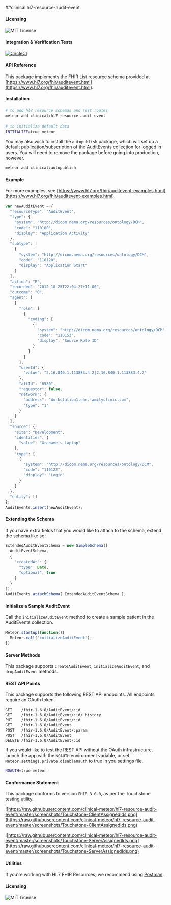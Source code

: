 ##clinical:hl7-resource-audit-event

#### Licensing  

![MIT License](https://img.shields.io/badge/license-MIT-blue.svg)


#### Integration & Verification Tests  

[![CircleCI](https://circleci.com/gh/clinical-meteor/hl7-resource-audit-event/tree/master.svg?style=svg)](https://circleci.com/gh/clinical-meteor/hl7-resource-audit-event/tree/master)


#### API Reference  

This package implements the FHIR List resource schema provided at [https://www.hl7.org/fhir/auditevent.html](https://www.hl7.org/fhir/auditevent.html).


#### Installation  

````bash
# to add hl7 resource schemas and rest routes
meteor add clinical:hl7-resource-audit-event

# to initialize default data
INITIALIZE=true meteor
````

You may also wish to install the `autopublish` package, which will set up a default publication/subscription of the AuditEvents collection for logged in users.  You will need to remove the package before going into production, however.

```bash
meteor add clinical:autopublish  
```


#### Example    
For more examples, see [https://www.hl7.org/fhir/auditevent-examples.html](https://www.hl7.org/fhir/auditevent-examples.html).

```js
var newAuditEvent = {
  "resourceType": "AuditEvent",
  "type": {
    "system": "http://dicom.nema.org/resources/ontology/DCM",
    "code": "110100",
    "display": "Application Activity"
  },
  "subtype": [
    {
      "system": "http://dicom.nema.org/resources/ontology/DCM",
      "code": "110120",
      "display": "Application Start"
    }
  ],
  "action": "E",
  "recorded": "2012-10-25T22:04:27+11:00",
  "outcome": "0",
  "agent": [
    {
      "role": [
        {
          "coding": [
            {
              "system": "http://dicom.nema.org/resources/ontology/DCM",
              "code": "110153",
              "display": "Source Role ID"
            }
          ]
        }
      ],
      "userId": {
        "value": "2.16.840.1.113883.4.2|2.16.840.1.113883.4.2"
      },
      "altId": "6580",
      "requestor": false,
      "network": {
        "address": "Workstation1.ehr.familyclinic.com",
        "type": "1"
      }
    }
  ],
  "source": {
    "site": "Development",
    "identifier": {
      "value": "Grahame's Laptop"
    },
    "type": [
      {
        "system": "http://dicom.nema.org/resources/ontology/DCM",
        "code": "110122",
        "display": "Login"
      }
    ]
  },
  "entity": []
};
AuditEvents.insert(newAuditEvent);
```


#### Extending the Schema  

If you have extra fields that you would like to attach to the schema, extend the schema like so:  

```js
ExtendedAuditEventSchema = new SimpleSchema([
  AuditEventSchema,
  {
    "createdAt": {
      "type": Date,
      "optional": true
    }
  }
]);
AuditEvents.attachSchema( ExtendedAuditEventSchema );
```


#### Initialize a Sample AuditEvent  

Call the `initializeAuditEvent` method to create a sample patient in the AuditEvents collection.

```js
Meteor.startup(function(){
  Meteor.call('initializeAuditEvent');
})
```


#### Server Methods  

This package supports `createAuditEvent`, `initializeAuditEvent`, and `dropAuditEvent` methods.


#### REST API Points    

This package supports the following REST API endpoints.  All endpoints require an OAuth token.  

```
GET    /fhir-1.6.0/AuditEvent/:id    
GET    /fhir-1.6.0/AuditEvent/:id/_history  
PUT    /fhir-1.6.0/AuditEvent/:id  
GET    /fhir-1.6.0/AuditEvent  
POST   /fhir-1.6.0/AuditEvent/:param  
POST   /fhir-1.6.0/AuditEvent  
DELETE /fhir-1.6.0/AuditEvent/:id
```

If you would like to test the REST API without the OAuth infrastructure, launch the app with the `NOAUTH` environment variable, or set `Meteor.settings.private.disableOauth` to true in you settings file.

```bash
NOAUTH=true meteor
```

#### Conformance Statement  

This package conforms to version `FHIR 3.0.0`, as per the Touchstone testing utility.  

![https://raw.githubusercontent.com/clinical-meteor/hl7-resource-audit-event/master/screenshots/Touchstone-ClientAssignedIds.png](https://raw.githubusercontent.com/clinical-meteor/hl7-resource-audit-event/master/screenshots/Touchstone-ClientAssignedIds.png)  

![https://raw.githubusercontent.com/clinical-meteor/hl7-resource-audit-event/master/screenshots/Touchstone-ServerAssignedIds.png](https://raw.githubusercontent.com/clinical-meteor/hl7-resource-audit-event/master/screenshots/Touchstone-ServerAssignedIds.png)  


#### Utilities  

If you're working with HL7 FHIR Resources, we recommend using [Postman](https://chrome.google.com/webstore/detail/postman/fhbjgbiflinjbdggehcddcbncdddomop?hl=en).


#### Licensing  

![MIT License](https://img.shields.io/badge/license-MIT-blue.svg)
